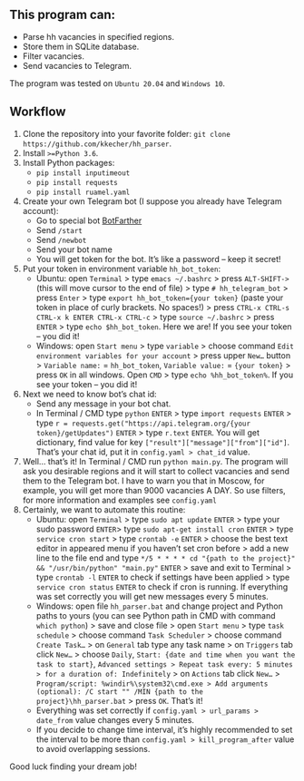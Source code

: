 <!DOCTYPE html>
<html lang="en">
  <head>
    <meta charset="UTF-8">
    <meta name="description" content="README for hh parser.">
    <meta name="author" content="Ivan Arzhanov">
    <meta name="viewport" content="width=device-width, initial-scale=1.0">
    <link rel="stylesheet" href="./styles.css">
  </head>
  <body>
<h2>This program can:</h2>
<ul>
  <li>Parse hh vacancies in specified regions.</li>
  <li>Store them in SQLite database.</li>
  <li>Filter vacancies.</li>
  <li>Send vacancies to Telegram.</li>
</ul>

<p>The program was tested on <code>Ubuntu 20.04</code> and <code>Windows 10</code>.</p>


<h2>Workflow</h2>
<ol>
  <li>Clone the repository into your favorite folder: <code>git clone https://github.com/kkecher/hh_parser</code>.</li>
  <li>Install <code>&gt;=Python 3.6</code>.</li>
  <li>Install Python packages:
    <ul>
      <li><code>pip install inputimeout</code></li>
      <li><code>pip install requests</code></li>
      <li><code>pip install ruamel.yaml</code></li>
    </ul>
  </li>
  <li>Create your own Telegram bot (I suppose you already have Telegram account):
    <ul>
      <li>Go to special bot <a href="https://t.me/botfather" target="_blank">BotFarther</a></li>
      <li>Send <code>/start</code></li>
      <li>Send <code>/newbot</code></li>
      <li> Send your bot name</li>
      <li> You will get token for the bot. It’s like a password &ndash; keep it secret!</li>
    </ul>
  </li>
  <li>Put your token in environment variable <code>hh_bot_token</code>:
    <ul>
      <li>Ubuntu: open <code>Terminal</code> &gt; type <code>emacs ~/.bashrc</code> &gt; press <code>ALT-SHIFT-&gt;</code> (this will move cursor to the end of file) &gt; type <code># hh_telegram_bot</code> &gt; press <code>Enter</code> &gt; type <code>export hh_bot_token={your token}</code> (paste your token in place of curly brackets. No spaces!) &gt; press <code>CTRL-x CTRL-s CTRL-x k ENTER CTRL-x CTRL-c</code> &gt; type <code>source ~/.bashrc</code> &gt; press <code >ENTER</code> &gt; type <code>echo $hh_bot_token</code>. Here we are! If you see your token &ndash; you did it!</li>
      <li>Windows: open <code>Start menu</code> &gt; type <code>variable</code> &gt; choose command <code>Edit environment variables for your account</code> &gt; press upper <code>New&hellip;</code> button &gt; <code>Variable name:</code> = <code>hh_bot_token</code>, <code>Variable value:</code> = <code>{your token}</code> &gt; press <code>OK</code> in all windows. Open <code>CMD</code> &gt; type <code>echo %hh_bot_token%</code>. If you see your token &ndash; you did it!</li>
    </ul>
  </li>
  <li> Next we need to know bot’s chat id:
    <ul>
      <li>Send any message in your bot chat.</li>
      <li>In Terminal &sol; CMD type <code>python</code> <code>ENTER</code> &gt; type <code>import requests</code> <code>ENTER</code> &gt; type <code>r = requests.get("https://api.telegram.org/{your token}/getUpdates")</code> <code>ENTER</code> &gt; type <code>r.text</code> <code>ENTER</code>. You will get dictionary, find value for key <code>["result"]["message"]["from"]["id"]</code>. That’s your chat id, put it in <code>config.yaml &gt; chat_id</code> value.
    </ul>
  </li>
  <li>Well&hellip; that’s it! In Terminal / CMD run <code>python main.py</code>. The program will ask you desirable regions and it will start to collect vacancies and send them to the Telegram bot. I have to warn you that in Moscow, for example, you will get more than 9000 vacancies A DAY. So use filters, for more information and examples see <code>config.yaml</code></li>
  <li>Certainly, we want to automate this routine:
    <ul>
      <li>Ubuntu: open <code>Terminal</code> &gt; type <code>sudo apt update</code> <code>ENTER</code> &gt; type your sudo password <code>ENTER</code>&gt; type <code>sudo apt-get install cron</code> <code>ENTER</code> &gt; type <code>service cron start</code> &gt; type <code>crontab -e</code> <code>ENTER</code> &gt; choose the best text editor in appeared menu if you haven’t set cron before &gt; add a new line to the file end and type <code>*/5 * * * * cd "{path to the project}" && "/usr/bin/python" "main.py"</code> <code>ENTER</code> &gt; save and exit to Terminal &gt; type <code>crontab -l</code> <code>ENTER</code> to check if settings have been applied &gt; type <code>service cron status</code> <code>ENTER</code> to check if cron is running. If everything was set correctly you will get new messages every 5 minutes.</li>
      <li>Windows: open file <code>hh_parser.bat</code> and change project and Python paths to yours (you can see Python path in CMD with command <code>which python</code>) &gt; save and close file &gt; open <code>Start menu</code> &gt; type <code>task schedule</code> &gt; choose command <code>Task Scheduler</code> &gt; choose command <code>Create Task&hellip;</code> &gt; on <code>General</code> tab type any task name &gt; on <code>Triggers</code> tab click <code>New&hellip;</code> &gt; choose <code>Daily</code>, <code>Start: {date and time when you want the task to start}</code>, <code>Advanced settings &gt; Repeat task every: 5 minutes &gt; for a duration of: Indefinitely</code> &gt; on <code>Actions</code> tab click <code>New&hellip;</code> &gt; <code>Program/script: %windir%\system32\cmd.exe &gt; Add arguments (optional): /C start "" /MIN {path to the project}\hh_parser.bat</code> &gt; press <code>OK</code>. That’s it!</li>
      <li>Everything was set correctly if <code>config.yaml &gt; url_params &gt; date_from</code> value changes every 5 minutes.</li>
      <li>If you decide to change time interval, it’s highly recommended to set the interval to be more than <code>config.yaml &gt; kill_program_after</code> value to avoid overlapping sessions.</li>
    </ul>
  </li>
</ol>
<p>Good luck finding your dream job!</p>
  </body>
</html>
